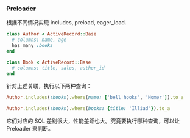 ### ~~Preloader~~

根据不同情况实现 includes, preload, eager_load.

```ruby
class Author < ActiveRecord::Base
  # columns: name, age
  has_many :books
end

class Book < ActiveRecord::Base
  # columns: title, sales, author_id
end
```

针对上述关联，执行以下两种查询：

```ruby
Author.includes(:books).where(name: ['bell hooks', 'Homer']).to_a

Author.includes(:books).where(books: {title: 'Illiad'}).to_a
```

它们对应的 SQL 差别很大，性能差距也大。究竟要执行哪种查询，可以让 Preloader 来判断。
